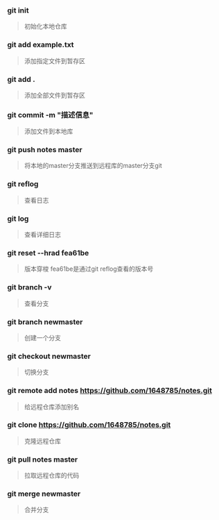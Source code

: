 ### git init
>  初始化本地仓库
### git add example.txt
> 添加指定文件到暂存区
### git add .
> 添加全部文件到暂存区
### git commit -m "描述信息"
> 添加文件到本地库
### git push notes master 
> 将本地的master分支推送到远程库的master分支git
### git reflog 
> 查看日志
### git log 
> 查看详细日志
### git reset --hrad fea61be 
> 版本穿梭 fea61be是通过git reflog查看的版本号
### git branch -v 
> 查看分支
### git branch newmaster
> 创建一个分支
### git checkout newmaster
> 切换分支
### git remote add notes https://github.com/1648785/notes.git
> 给远程仓库添加别名
### git clone https://github.com/1648785/notes.git
> 克隆远程仓库
### git pull notes master
> 拉取远程仓库的代码
### git merge newmaster
> 合并分支
